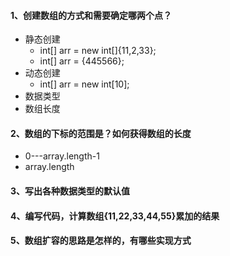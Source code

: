 #### 1、创建数组的方式和需要确定哪两个点？

* 静态创建
  * int[] arr = new int[]{11,2,33};
  * int[] arr = {445566};
* 动态创建
  * int[] arr = new int[10];
* 数据类型
* 数组长度

#### 2、数组的下标的范围是？如何获得数组的长度

* 0---array.length-1
* array.length

#### 3、写出各种数据类型的默认值

#### 4、编写代码，计算数组{11,22,33,44,55}累加的结果

#### 5、数组扩容的思路是怎样的，有哪些实现方式

